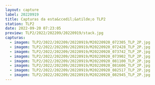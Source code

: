 ```yaml
---
layout: capture
label: 20220919
title: Capturas da esta&ccedil;&atilde;o TLP2
station: TLP2
date: 2022-09-20 07:23:05
preview: TLP2/2022/202209/20220919/stack.jpg
capturas:
  - imagem: TLP2/2022/202209/20220919/M20220920_072305_TLP_2P.jpg
  - imagem: TLP2/2022/202209/20220919/M20220920_072428_TLP_2P.jpg
  - imagem: TLP2/2022/202209/20220919/M20220920_073742_TLP_2P.jpg
  - imagem: TLP2/2022/202209/20220919/M20220920_073902_TLP_2P.jpg
  - imagem: TLP2/2022/202209/20220919/M20220920_081100_TLP_2P.jpg
  - imagem: TLP2/2022/202209/20220919/M20220920_081606_TLP_2P.jpg
  - imagem: TLP2/2022/202209/20220919/M20220920_082517_TLP_2P.jpg
  - imagem: TLP2/2022/202209/20220919/M20220920_082945_TLP_2P.jpg
---
```


